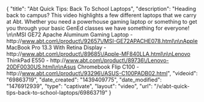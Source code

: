 {
    "title": "Abt Quick Tips: Back To School Laptops",
    "description": "Heading back to campus? This video highlights a few different laptops that we carry at Abt. Whether you need a powerhouse gaming laptop or something to get you through your basic GenEd classes we have something for everyone!  \n\nMSI GE72 Apache Aluminum Gaming Laptop - http:\/\/www.abt.com\/product\/92657\/MSI-GE72APACHE078.html\n\nApple MacBook Pro 13.3 With Retina Display - http:\/\/www.abt.com\/product\/89685\/Apple-MF840LLA.html\n\nLenovo ThinkPad E550 - http:\/\/www.abt.com\/product\/89736\/Lenovo-20DF0030US.html\n\nAsus Chromebook Flip C100 - http:\/\/www.abt.com\/product\/93296\/ASUS-C100PADB02.html",
    "videoid": "69863719",
    "date_created": "1439409775",
    "date_modified": "1476912939",
    "type": "captivate",
    "layout": "video",
    "url": "\/v\/abt-quick-tips-back-to-school-laptops\/69863719"
}